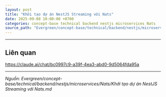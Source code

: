 ```yaml
---
layout: post
title: "Khởi tạo dự án NestJS Streaming với Nats"
date: 2025-09-08 10:00:00 +0700
categories: concept-base technical backend nestjs microservices Nats
source_path: "Evergreen/concept-base/technical/backend/nestjs/microservices/Nats/Khởi tạo dự án NestJS Streaming với Nats.md"
---
```

---
## Liên quan
https://claude.ai/chat/bc0997c9-a39f-4ea3-abd0-9d5064fda95a

---
*Nguồn: Evergreen/concept-base/technical/backend/nestjs/microservices/Nats/Khởi tạo dự án NestJS Streaming với Nats.md*